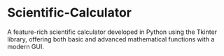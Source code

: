 # Scientific-Calculator
A feature-rich scientific calculator developed in Python using the Tkinter library, offering both basic and advanced mathematical functions with a modern GUI.
